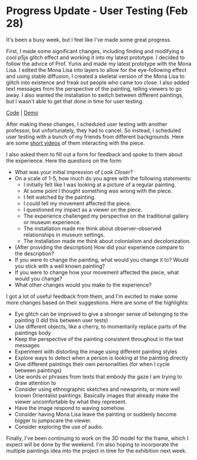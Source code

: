 # Progress Update - User Testing (Feb 28)
It's been a busy week, but I feel like I've made some great progress.

First, I made some significant changes, including finding and modifying a cool p5js glitch effect and working it into my latest prototype. I decided to follow the advice of Prof. Yunis and made my latest prototype with the Mona Lisa. I edited the Mona Lisa into layers to allow for the eye-following effect and using stable diffusion, I created a skeletal version of the Mona Lisa to glitch into existence and freak out people who came too close. I also added text messages from the perspective of the painting, telling viewers to go away. I also wanted the installation to switch between different paintings, but I wasn't able to get that done in time for user testing.

[Code](https://editor.p5js.org/taxicabguy/sketches/Lo7Ak6s5w) | [Demo](https://editor.p5js.org/taxicabguy/full/Lo7Ak6s5w)

After making these changes, I scheduled user testing with another professor, but unfortunately, they had to cancel. So instead, I scheduled user testing with a bunch of my friends from different backgrounds. Here are some [short videos](https://drive.google.com/file/d/1_2quWwiArDcM28HWAT7gpDf2jlCJwHnY/view?usp=sharing) of them interacting with the piece.

I also asked them to fill out a form for feedback and spoke to them about the experience. Here the questions on the form:

* What was your initial impression of *Look Closer*?
* On a scale of 1-5, how much do you agree with the following statements:
  * I initially felt like I was looking at a picture of a regular painting.
  * At some point I thought something was wrong with the piece.
  * I felt watched by the painting.
  * I could tell my movement affected the piece.
  * I questioned my impact as a viewer on the piece.
  * The experience challenged my perspective on the traditional gallery or museum experience.
  * The installation made me think about observer-observed relationships in museum settings.
  * The installation made me think about colonialism and decolonization.
* (After providing the description) How did your experience compare to the description?
* If you were to change the painting, what would you change it to? Would you stick with a well known painting?
* If you were to change how your movement affected the piece, what would you change?
* What other changes would you make to the experience?

I got a lot of useful feedback from them, and I'm excited to make some more changes based on their suggestions. Here are some of the highlights:
* Eye glitch can be improved to give a stronger sense of belonging to the painting (I did this between user tests)
* Use different objects, like a cherry, to momentarily replace parts of the paintings body
* Keep the perspective of the painting consistent throughout in the text messages
* Experiment with distorting the image using different painting styles
* Explore ways to detect when a person is looking at the painting directly
* Give different paintings their own personalities (for when I cycle between paintings)
* Use words or phrases from texts that embody the gaze I am trying to draw attention to
* Consider using ethnographic sketches and newsprints, or more well known Orientalist paintings. Basically images that already make the viewer uncomfortable by what they represent.
* Have the image respond to waving somehow.
* Consider having Mona Lisa leave the painting or suddenly become bigger to jumpscare the viewer.
* Consider exploring the use of audio.

Finally, I've been continuing to work on the 3D model for the frame, which I expect will be done by the weekend. I'm also hoping to incorporate the multiple paintings idea into the project in time for the exhibition next week.
